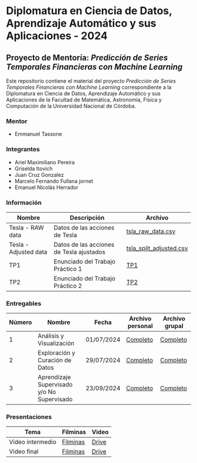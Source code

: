 # Diplomatura en Ciencia de Datos, Aprendizaje Automático y sus Aplicaciones - 2024

## Proyecto de Mentoría: _Predicción de Series Temporales Financieras con Machine Learning_

Este repositorio contiene el material del proyecto _Predicción de Series Temporales Financieras con Machine Learning_ correspondiente a la Diplomatura en Ciencia de Datos, Aprendizaje Automático y sus Aplicaciones de la Facultad de Matemática, Astronomía, Física y Computación de la Universidad Nacional de Córdoba.

### Mentor

- Emmanuel Tassone

### Integrantes

- Ariel Maximiliano Pereira
- Griselda Itovich
- Juan Cruz Gonzalez
- Marcelo Fernando Fullana jornet
- Emanuel Nicolás Herrador

### Información

| Nombre                | Descripción                              | Archivo                                                   |
| --------------------- | ---------------------------------------- | --------------------------------------------------------- |
| Tesla - RAW data      | Datos de las acciones de Tesla           | [tsla_raw_data.csv](./data/tsla_raw_data.csv)             |
| Tesla - Adjusted data | Datos de las acciones de Tesla ajustados | [tsla_split_adjusted.csv](./data/tsla_split_adjusted.csv) |
| TP1                   | Enunciado del Trabajo Práctico 1         | [TP1](./enunciados/TP1.pdf)                               |
| TP2                   | Enunciado del Trabajo Práctico 2         | [TP2](./enunciados/TP2.pdf)                               |

### Entregables

| Número | Nombre                                     | Fecha      | Archivo personal                             | Archivo grupal                               |
| ------ | ------------------------------------------ | ---------- | -------------------------------------------- | -------------------------------------------- |
| 1      | Análisis y Visualización                   | 01/07/2024 | [Completo](./entregables/tp1/personal.ipynb) | [Completo](./entregables/tp1/grupal.ipynb)   |
| 2      | Exploración y Curación de Datos            | 29/07/2024 | [Completo](./entregables/tp2/personal.ipynb) | [Completo](./entregables/tp2/grupal.ipynb)   |
| 3      | Aprendizaje Supervisado y/o No Supervisado | 23/09/2024 | [Completo](./entregables/tp3/personal.ipynb) | [Completo](./entregables/tp3/personal.ipynb) |

### Presentaciones

| Tema             | Filminas                                                                                                                  | Video                                                                                       |
| ---------------- | ------------------------------------------------------------------------------------------------------------------------- | ------------------------------------------------------------------------------------------- |
| Video intermedio | [Filminas](./presentaciones/intermedia/Machine%20Learning%20en%20Series%20Temporales%20-%20Presentación%20Intermedia.pdf) | [Drive](https://drive.google.com/file/d/1vLh94vhtoHkniW_N4yZ3WwlQeR_TGyDL/view?usp=sharing) |
| Video final      | [Filminas](./presentaciones/final/Machine%20Learning%20en%20Series%20Temporales%20-%20Presentación%20final.pdf)           | [Drive](https://drive.google.com/file/d/1uwfd6tEc23cwv3ucpJfu1NEspuOoryEJ/view?usp=sharing) |
